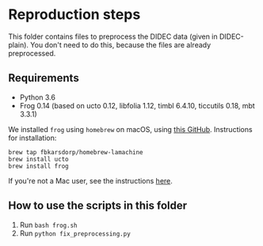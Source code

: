 # Reproduction steps

This folder contains files to preprocess the DIDEC data (given in DIDEC-plain).
You don't need to do this, because the files are already preprocessed.

## Requirements

* Python 3.6
* Frog 0.14 (based on ucto 0.12, libfolia 1.12, timbl 6.4.10, ticcutils 0.18, mbt 3.3.1)

We installed `frog` using `homebrew` on macOS, using [this GitHub](https://github.com/fbkarsdorp/homebrew-lamachine).
Instructions for installation:

```
brew tap fbkarsdorp/homebrew-lamachine
brew install ucto
brew install frog
```

If you're not a Mac user, see the instructions [here](https://proycon.github.io/LaMachine/).

## How to use the scripts in this folder

1. Run `bash frog.sh`
2. Run `python fix_preprocessing.py`
